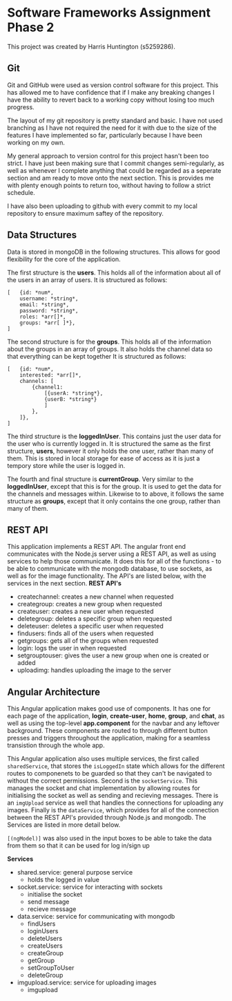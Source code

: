 # Software Frameworks Assignment Phase 2

This project was created by Harris Huntington (s5259286).

## Git

Git and GitHub were used as version control software for this project. This has allowed me to have confidence that if I make any breaking changes I have the ability to revert back to a working copy without losing too much progress.

The layout of my git repository is pretty standard and basic. I have not used branching as I have not required the need for it with due to the size of the features I have implemented so far, particularly because I have been working on my own.

My general approach to version control for this project hasn't been too strict. I have just been making sure that I commit changes semi-regularly, as well as whenever I complete anything that could be regarded as a seperate section and am ready to move onto the next section. This is provides me with plenty enough points to return too, without having to follow a strict schedule. 

I have also been uploading to github with every commit to my local repository to ensure maximum saftey of the repository.

## Data Structures

Data is stored in mongoDB in the following structures. This allows for good flexibility for the core of the application.

The first structure is the **users**. This holds all of the information about all of the users in an array of users.
It is structured as follows:
```
[   {id: *num*, 
    username: *string*, 
    email: *string*, 
    password: *string*, 
    roles: *arr[]*, 
    groups: *arr[ ]*},
]
```

The second structure is for the **groups**. This holds all of the information about the groups in an array of groups. It also holds the channel data so that everything can be kept together
It is structured as follows:
```
[   {id: *num*, 
    interested: *arr[]*, 
    channels: [
        {channel1: 
            [{userA: *string*}, 
            {userB: *string*}
            ]
        },
    ]},
]
```

The third structure is the **loggedInUser**. This contains just the user data for the user who is currently logged in. It is structured the same as the first structure, **users**, however it only holds the one user, rather than many of them. This is stored in local storage for ease of access as it is just a tempory store while the user is logged in.

The fourth and final structure is **currentGroup**. Very similar to the **loggedInUser**, except that this is for the group. It is used to get the data for the channels and messages within. Likewise to to above, it follows the same structure as **groups**, except that it only contains the one group, rather than many of them.

## REST API

This application implements a REST API. The angular front end communicates with the Node.js server using a REST API, as well as using services to help those communicate. It does this for all of the functions - to be able to communicate with the mongodb database, to use sockets, as well as for the image functionality. The API's are listed below, with the services in the next section.
**REST API's**
- createchannel: creates a new channel when requested
- creategroup: creates a new group when requested
- createuser: creates a new user when requested
- deletegroup: deletes a specific group when requested
- deleteuser: deletes a specific user when requested
- findusers: finds all of the users when requested
- getgroups: gets all of the groups when requested
- login: logs the user in when requested
- setgrouptouser: gives the user a new group when one is created or added
- uploadimg: handles uploading the image to the server

## Angular Architecture

This Angular application makes good use of components. It has one for each page of the application, **login**, **create-user**, **home**, **group**, and **chat**, as well as using the top-level  **app.component** for the navbar and any leftover background. These components are routed to through different button presses and triggers throughout the application, making for a seamless transistion through the whole app.

This Angular application also uses multiple services, the first called `sharedService`, that stores the `isLoggedIn` state which allows for the different routes to componenets to be guarded so that they can't be navigated to without the correct permissions. Second is the `socketService`. This manages the socket and chat implementation by allowing routes for initialising the socket as well as sending and recieving messages. There is an `imgUpload` service as well that handles the connections for uploading any images. Finally is the `dataService`, which provides for all of the connection between the REST API's provided through Node.js and mongodb. The Services are listed in more detail below.

`[(ngModel)]` was also used in the input boxes to be able to take the data from them so that it can be used for log in/sign up

**Services**
- shared.service: general purpose service
  - holds the logged in value
- socket.service: service for interacting with sockets
  - initialise the socket
  - send message
  - recieve message
- data.service: service for communicating with mongodb
  - findUsers
  - loginUsers
  - deleteUsers
  - createUsers
  - createGroup
  - getGroup
  - setGroupToUser
  - deleteGroup
- imgupload.service: service for uploading images
  - imgupload
